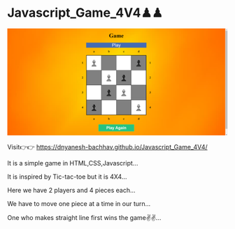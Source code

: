 # Javascript_Game_4V4♟♟

![GAME_IMAGE](./images/Game_4v4.png)

Visit👉👉 https://dnyanesh-bachhav.github.io/Javascript_Game_4V4/

It is a simple game in HTML,CSS,Javascript...

It is inspired by Tic-tac-toe but it is 4X4...

Here we have 2 players and 4 pieces each...

We have to move one piece at a time in our turn...

One who makes straight line first wins the game✌✌...
